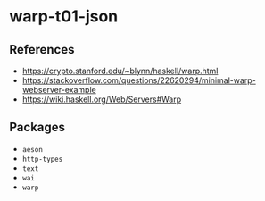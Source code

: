# warp-t01-json

## References

- <https://crypto.stanford.edu/~blynn/haskell/warp.html>
- <https://stackoverflow.com/questions/22620294/minimal-warp-webserver-example>
- <https://wiki.haskell.org/Web/Servers#Warp>

## Packages

- `aeson`
- `http-types`
- `text`
- `wai`
- `warp`

